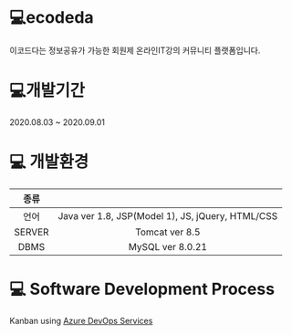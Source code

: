 # 💻ecodeda
이코드다는 정보공유가 가능한 회원제 온라인IT강의 커뮤니티 플랫폼입니다.

# 💻개발기간
2020.08.03 ~ 2020.09.01

# 💻 개발환경
|종류||
|:---:|:---:|
|언어|Java ver 1.8, JSP(Model 1), JS, jQuery, HTML/CSS|
|SERVER|Tomcat ver 8.5|
|DBMS|MySQL ver 8.0.21|

# 💻 Software Development Process
Kanban using [Azure DevOps Services](https://azure.microsoft.com/en-us/services/devops/)
